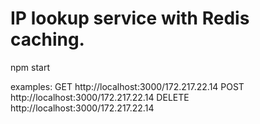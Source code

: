 # IP lookup service with Redis caching.

npm start

examples:
GET http://localhost:3000/172.217.22.14
POST http://localhost:3000/172.217.22.14
DELETE http://localhost:3000/172.217.22.14

